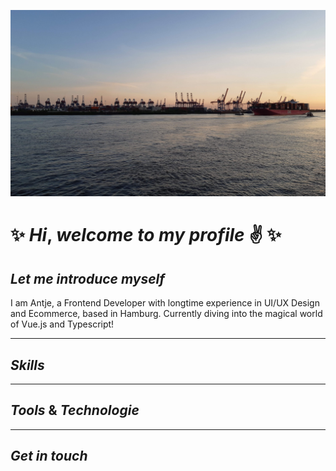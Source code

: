 ![Header](readme_header_hafen.jpg "Header")
#  &#10024; _Hi_, _welcome_ _to_ _my_ _profile_  &#9996; &#10024;

## _Let_ _me_ _introduce_ _myself_


I am Antje, a Frontend Developer with longtime experience in UI/UX Design and Ecommerce, based in Hamburg. Currently diving into the magical world of Vue.js and Typescript!


---


## _Skills_

---

## _Tools_ & _Technologie_

---

## _Get_ _in_ _touch_
 
<!--
**SommerAntje/SommerAntje** is a ✨ _special_ ✨ repository because its `README.md` (this file) appears on your GitHub profile.

Here are some ideas to get you started:

- 🔭 I’m currently working on ...
- 🌱 I’m currently learning ...
- 👯 I’m looking to collaborate on ...
- 🤔 I’m looking for help with ...
- 💬 Ask me about ...
- 📫 How to reach me: ...
- 😄 Pronouns: ...
- ⚡ Fun fact: ...
-->
<!--img src="readme_header_hafen.jpg " height="350px"-->